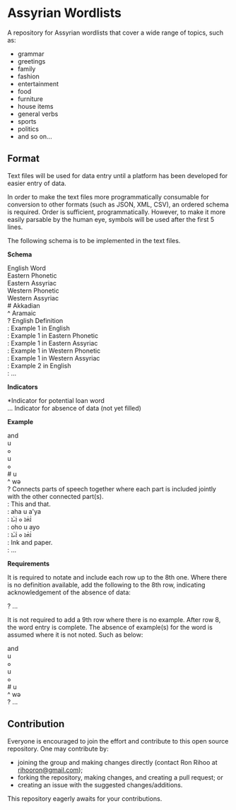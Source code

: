 # Assyrian Wordlists

A repository for Assyrian wordlists that cover a wide range of topics, such as:

- grammar
- greetings
- family
- fashion
- entertainment
- food
- furniture
- house items
- general verbs
- sports
- politics
- and so on...

## Format

Text files will be used for data entry until a platform has been developed for easier entry of data.

In order to make the text files more programmatically consumable for conversion to other formats (such as JSON, XML, CSV), an ordered schema is required. Order is sufficient, programmatically. However, to make it more easily parsable by the human eye, symbols will be used after the first 5 lines. 

The following schema is to be implemented in the text files.

**Schema**

English Word <BR>
Eastern Phonetic <BR>
Eastern Assyriac <BR>
Western Phonetic <BR>
Western Assyriac <BR>
\# Akkadian <BR>
^ Aramaic <BR>
? English Definition <BR>
: Example 1 in English <BR>
: Example 1 in Eastern Phonetic <BR>
: Example 1 in Eastern Assyriac <BR>
: Example 1 in Western Phonetic <BR>
: Example 1 in Western Assyriac <BR>
: Example 2 in English <BR>
: ... <BR>

**Indicators**

\*Indicator for potential loan word <BR>
... Indicator for absence of data (not yet filled) <BR>

**Example**

and <BR>
u <BR>
ܘ <BR>
u <BR>
ܘ <BR>
\# u <BR>
^ wǝ <BR>
? Connects parts of speech together where each part is included jointly with the other connected part(s). <BR>
: This and that. <BR>
: aha u a'ya <BR>
: ܐܵܗܵܐ ܘ ܐܲܝܵܐ <BR>
: oho u ayo <BR>
: ܐܳܗܳܐ ܘ ܐܰܝܳܐ <BR>
: Ink and paper. <BR>
: ...  <BR>

**Requirements**

It is required to notate and include each row up to the 8th one. Where there is no definition available, add the following to the 8th row, indicating acknowledgement of the absence of data:

? ... <BR>

It is not required to add a 9th row where there is no example. After row 8, the word entry is complete. The absence of example(s) for the word is assumed where it is not noted. Such as below:

and <BR>
u <BR>
ܘ <BR>
u <BR>
ܘ <BR>
\# u <BR>
^ wǝ <BR>
? ... <BR>

## Contribution

Everyone is encouraged to join the effort and contribute to this open source repository. One may contribute by:

- joining the group and making changes directly (contact Ron Rihoo at rihooron@gmail.com);
- forking the repository, making changes, and creating a pull request; or
- creating an issue with the suggested changes/additions.

This repository eagerly awaits for your contributions.
